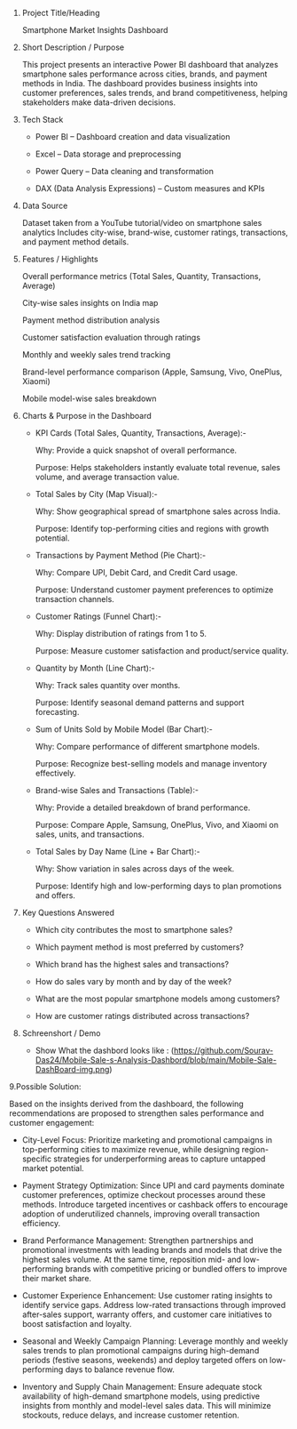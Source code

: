 1. Project Title/Heading
   
   Smartphone Market Insights Dashboard

2. Short Description / Purpose
   
   This project presents an interactive Power BI dashboard that analyzes smartphone sales performance across cities, brands, and payment methods in India. The dashboard provides business insights into customer       preferences, sales trends, and brand competitiveness, helping stakeholders make data-driven decisions.

3. Tech Stack
   
   - Power BI – Dashboard creation and data visualization
   
   - Excel – Data storage and preprocessing
   
   - Power Query – Data cleaning and transformation
   
   - DAX (Data Analysis Expressions) – Custom measures and KPIs

4. Data Source
   
     Dataset taken from a YouTube tutorial/video on smartphone sales analytics Includes city-wise, brand-wise, customer ratings, transactions, and payment method details.

5. Features / Highlights
    
    Overall performance metrics (Total Sales, Quantity, Transactions, Average)
   
    City-wise sales insights on India map
   
    Payment method distribution analysis
   
    Customer satisfaction evaluation through ratings
   
    Monthly and weekly sales trend tracking
   
    Brand-level performance comparison (Apple, Samsung, Vivo, OnePlus, Xiaomi)
   
    Mobile model-wise sales breakdown

6. Charts & Purpose in the Dashboard
   
    - KPI Cards (Total Sales, Quantity, Transactions, Average):-
    
      Why: Provide a quick snapshot of overall performance.
    
      Purpose: Helps stakeholders instantly evaluate total revenue, sales volume, and average transaction value.

    - Total Sales by City (Map Visual):-
    
      Why: Show geographical spread of smartphone sales across India.
    
      Purpose: Identify top-performing cities and regions with growth potential.

    - Transactions by Payment Method (Pie Chart):-
    
      Why: Compare UPI, Debit Card, and Credit Card usage.
    
      Purpose: Understand customer payment preferences to optimize transaction channels.

    - Customer Ratings (Funnel Chart):-
    
      Why: Display distribution of ratings from 1 to 5.
    
      Purpose: Measure customer satisfaction and product/service quality.

    - Quantity by Month (Line Chart):-
    
      Why: Track sales quantity over months.
    
      Purpose: Identify seasonal demand patterns and support forecasting.

    - Sum of Units Sold by Mobile Model (Bar Chart):-
    
      Why: Compare performance of different smartphone models.
    
      Purpose: Recognize best-selling models and manage inventory effectively.

    - Brand-wise Sales and Transactions (Table):-
    
      Why: Provide a detailed breakdown of brand performance.
    
      Purpose: Compare Apple, Samsung, OnePlus, Vivo, and Xiaomi on sales, units, and transactions.

    - Total Sales by Day Name (Line + Bar Chart):-
    
      Why: Show variation in sales across days of the week.
    
      Purpose: Identify high and low-performing days to plan promotions and offers.

7. Key Questions Answered
   
   - Which city contributes the most to smartphone sales?
   
   - Which payment method is most preferred by customers?
   
   - Which brand has the highest sales and transactions?
   
   - How do sales vary by month and by day of the week?
   
   - What are the most popular smartphone models among customers?
   
   - How are customer ratings distributed across transactions?

8. Schreenshort / Demo 
    
   - Show What the dashbord looks like : (https://github.com/Sourav-Das24/Mobile-Sale-s-Analysis-Dashbord/blob/main/Mobile-Sale-DashBoard-img.png)
   
9.Possible Solution: 

   Based on the insights derived from the dashboard, the following recommendations are proposed to strengthen sales performance and customer engagement:

  - City-Level Focus:
    Prioritize marketing and promotional campaigns in top-performing cities to maximize revenue, while designing region-specific strategies for underperforming areas to capture untapped market potential.

  - Payment Strategy Optimization:
    Since UPI and card payments dominate customer preferences, optimize checkout processes around these methods. Introduce targeted incentives or cashback offers to encourage adoption of underutilized channels,      improving overall transaction efficiency.

  - Brand Performance Management:
    Strengthen partnerships and promotional investments with leading brands and models that drive the highest sales volume. At the same time, reposition mid- and low-performing brands with competitive pricing or     bundled offers to improve their market share.

  - Customer Experience Enhancement:
    Use customer rating insights to identify service gaps. Address low-rated transactions through improved after-sales support, warranty offers, and customer care initiatives to boost satisfaction and loyalty.

  - Seasonal and Weekly Campaign Planning:
    Leverage monthly and weekly sales trends to plan promotional campaigns during high-demand periods (festive seasons, weekends) and deploy targeted offers on low-performing days to balance revenue flow.

  - Inventory and Supply Chain Management:
    Ensure adequate stock availability of high-demand smartphone models, using predictive insights from monthly and model-level sales data. This will minimize stockouts, reduce delays, and increase customer          retention.
